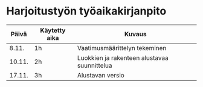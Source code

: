 # Harjoitustyön työaikakirjanpito  
|Päivä |Käytetty aika |Kuvaus |
|------|--------------|-------|
|8.11. |1h            |Vaatimusmäärittelyn tekeminen|
|10.11.|2h            |Luokkien ja rakenteen alustavaa suunnittelua|
|17.11.|3h            |Alustavan versio|
